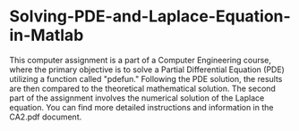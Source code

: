 # Solving-PDE-and-Laplace-Equation-in-Matlab

This computer assignment is a part of a Computer Engineering course, where the primary objective is to solve a Partial Differential Equation (PDE) utilizing a function called "pdefun." Following the PDE solution, the results are then compared to the theoretical mathematical solution. The second part of the assignment involves the numerical solution of the Laplace equation. You can find more detailed instructions and information in the CA2.pdf document.
